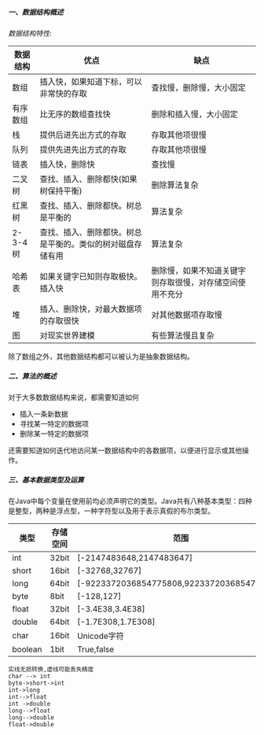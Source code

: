 ##### 一、数据结构概述

*数据结构特性:*

 |数据结构| 优点| 缺点|
 |---|---|---|
 | 数组|插入快，如果知道下标，可以非常快的存取 |查找慢，删除慢，大小固定|
 |有序数组|比无序的数组查找快|删除和插入慢，大小固定|
 |栈|提供后进先出方式的存取|存取其他项很慢|
 |队列|提供先进先出方式的存取|存取其他项很慢|
 |链表|插入快，删除快|查找慢|
 |二叉树|查找、插入、删除都快(如果树保持平衡)|删除算法复杂|
 |红黑树|查找、插入、删除都快。树总是平衡的|算法复杂|
 |2-3-4树|查找、插入、删除都快。树总是平衡的。类似的树对磁盘存储有用|算法复杂|
 |哈希表|如果关键字已知则存取极快。插入快|删除慢，如果不知道关键字则存取很慢，对存储空间使用不充分|
 |堆|插入、删除快，对最大数据项的存取很快|对其他数据项存取慢|
 |图|对现实世界建模|有些算法慢且复杂|
 
 除了数组之外，其他数据结构都可以被认为是抽象数据结构。
 
 ##### 二、算法的概述
 对于大多数数据结构来说，都需要知道如何   
 * 插入一条新数据   
 * 寻找某一特定的数据项   
 * 删除某一特定的数据项
  
 还需要知道如何迭代地访问某一数据结构中的各数据项，以便进行显示或其他操作。
##### 三、基本数据类型及运算
在Java中每个变量在使用前均必须声明它的类型。Java共有八种基本类型：四种是整型，两种是浮点型，一种字符型以及用于表示真假的布尔类型。

|类型|存储空间|范围|
|---|----|---|
|int|32bit|[-2147483648,2147483647]|
|short|16bit|[-32768,32767]|
|long|64bit|[-9223372036854775808,9223372036854775807]|
|byte|8bit|[-128,127]|
|float|32bit|[-3.4E38,3.4E38]|
|double|64bit|[-1.7E308,1.7E308]|
|char| 16bit|Unicode字符|
|boolean|1bit|True,false|

```text
实线无损转换,虚线可能丢失精度
char --> int
byte->short->int
int->long
int-->float
int ->double
long-->float
long-->double
float->double
```

